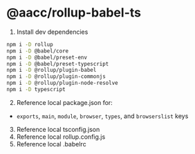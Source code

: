 # @aacc/rollup-babel-ts

1. Install dev dependencies

```sh
npm i -D rollup
npm i -D @babel/core
npm i -D @babel/preset-env
npm i -D @babel/preset-typescript
npm i -D @rollup/plugin-babel
npm i -D @rollup/plugin-commonjs
npm i -D @rollup/plugin-node-resolve
npm i -D typescript
```

2. Reference local package.json for:

- `exports`, `main`, `module`, `browser`, `types`, and `browserslist` keys

3. Reference local tsconfig.json
4. Reference local rollup.config.js
5. Reference local .babelrc
